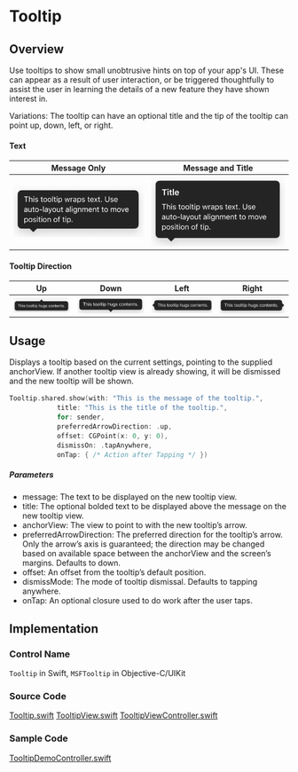 # Tooltip
## Overview
Use tooltips to show small unobtrusive hints on top of your app's UI. These can appear as a result of user interaction, or be triggered thoughtfully to assist the user in learning the details of a new feature they have shown interest in.

Variations: The tooltip can have an optional title and the tip of the tooltip can point up, down, left, or right.

#### Text
| Message Only | Message and Title |
| - | - |
| ![Tooltip-MessageOnly.png](.attachments/Tooltip-MessageOnly.png) | ![Tooltip-MessageAndTitle.png](.attachments/Tooltip-MessageAndTitle.png) |

#### Tooltip Direction
| Up | Down | Left | Right |
| - | - | - | - |
| ![Tooltip-Up.png](.attachments/Tooltip-Up.png) | ![Tooltip-Down.png](.attachments/Tooltip-Down.png) | ![Tooltip-Left.png](.attachments/Tooltip-Left.png) | ![Tooltip-Right.png](.attachments/Tooltip-Right.png) |

## Usage
Displays a tooltip based on the current settings, pointing to the supplied anchorView. If another tooltip view is already showing, it will be dismissed and the new tooltip will be shown.
``` Swift
Tooltip.shared.show(with: "This is the message of the tooltip.",
            title: "This is the title of the tooltip.",
            for: sender,
            preferredArrowDirection: .up,
            offset: CGPoint(x: 0, y: 0),
            dismissOn: .tapAnywhere,
            onTap: { /* Action after Tapping */ })
```
##### Parameters
- message: The text to be displayed on the new tooltip view.
- title: The optional bolded text to be displayed above the message on the new tooltip view.
- anchorView: The view to point to with the new tooltip’s arrow.
- preferredArrowDirection: The preferred direction for the tooltip’s arrow. Only the arrow’s axis is guaranteed; the direction may be changed based on available space between the anchorView and the screen’s margins. Defaults to down.
- offset: An offset from the tooltip’s default position.
- dismissMode: The mode of tooltip dismissal. Defaults to tapping anywhere.
- onTap: An optional closure used to do work after the user taps.

## Implementation
### Control Name
`Tooltip` in Swift, `MSFTooltip` in Objective-C/UIKit
### Source Code
[Tooltip.swift](https://github.com/microsoft/fluentui-apple/blob/main/Sources/FluentUI_iOS/Components/Tooltip/Tooltip.swift)
[TooltipView.swift](https://github.com/microsoft/fluentui-apple/blob/main/Sources/FluentUI_iOS/Components/Tooltip/TooltipView.swift)
[TooltipViewController.swift](https://github.com/microsoft/fluentui-apple/blob/main/Sources/FluentUI_iOS/Components/Tooltip/TooltipViewController.swift)
### Sample Code
[TooltipDemoController.swift](https://github.com/microsoft/fluentui-apple/blob/main/Demos/FluentUIDemo_iOS/FluentUI.Demo/FluentUI.Demo/Demos/TooltipDemoController.swift)
